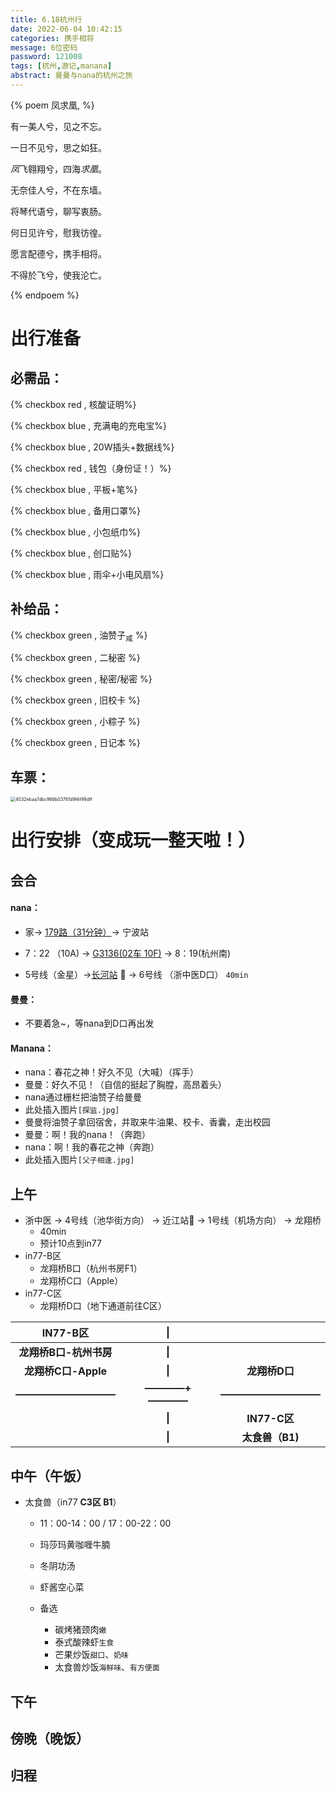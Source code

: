 ```yaml
---
title: 6.18杭州行
date: 2022-06-04 10:42:15
categories: 携手相将
message: 6位密码
password: 121008
tags: [杭州,游记,manana]
abstract: 曼曼与nana的杭州之旅
---
```






{% poem 凤求凰, %}

有一美人兮，见之不忘。

一日不见兮，思之如狂。

*凤*飞翱翔兮，四海*求凰*。

无奈佳人兮，不在东墙。

将琴代语兮，聊写衷肠。

何日见许兮，慰我彷徨。

愿言配德兮，携手相将。

不得於飞兮，使我沦亡。

{% endpoem %}

# 出行准备

## 必需品：

{% checkbox red , 核酸证明%}

{% checkbox blue , 充满电的充电宝%}

{% checkbox blue , 20W插头+数据线%}

{% checkbox red , 钱包（身份证！）%}

{% checkbox blue , 平板+笔%}

{% checkbox blue , 备用口罩%}

{% checkbox blue , 小包纸巾%}

{% checkbox blue , 创口贴%}

{% checkbox blue , 雨伞+小电风扇%}

## 补给品：

{% checkbox green , 油赞子<sub>咸</sub> %}

{% checkbox green , 二秘密 %}

{% checkbox green  , 秘密/秘密 %}

{% checkbox green , 旧校卡 %}

{% checkbox green  , 小粽子 %}

{% checkbox green , 日记本 %}

## 车票：

<img src="https://mewtiger-1311904225.cos.ap-nanjing.myqcloud.com/post/4032ebaa7dbc966b03761d9f4f99dff.jpg" alt="4032ebaa7dbc966b03761d9f4f99dff" style="zoom:50%;" />

# 出行安排（变成玩一整天啦！）

## 会合

#### nana：

- 家→ <u>179路（31分钟）</u>→ 宁波站  

- 7：22 （10A) → <u>G3136(02车 10F)</u> → 8：19(杭州南)  
- 5号线（金星）→<u>长河站</u> 🔁 → 6号线 （浙中医D口） `40min`

#### 曼曼：

- 不要着急~，等nana到D口再出发

#### Manana：

- nana：春花之神！好久不见（大喊）（挥手）
- 曼曼：好久不见！（自信的挺起了胸膛，高昂着头）
- nana通过栅栏把油赞子给曼曼
- 此处插入图片`[探监.jpg]`
- 曼曼将油赞子拿回宿舍，并取来牛油果、校卡、香囊，走出校园
- 曼曼：啊！我的nana！（奔跑）
- nana：啊！我的春花之神（奔跑）
- 此处插入图片`[父子相逢.jpg]`

## 上午

- 浙中医 → 4号线（池华街方向） → 近江站🔁 → 1号线（机场方向） → 龙翔桥
  - 40min
  - 预计10点到in77
- in77-B区
  - 龙翔桥B口（杭州书房F1）
  - 龙翔桥C口（Apple）
- in77-C区
  - 龙翔桥D口（地下通道前往C区）

|        IN77-B区        |    **\|**     |                 |
| :--------------------: | :-----------: | :-------------: |
| **龙翔桥B口-杭州书房** |    **\|**     |                 |
|  **龙翔桥C口-Apple**   |    **\|**     |  **龙翔桥D口**  |
|     **——————————**     | **————+————** | **——————————**  |
|                        |    **\|**     |  **IN77-C区**   |
|                        |    **\|**     | **太食兽（B1)** |



## 中午（午饭）

- 太食兽（in77 **C3区 B1**）

  - 11：00-14：00 / 17：00-22：00

  - 玛莎玛黄咖喱牛腩

  - 冬阴功汤

  - 虾酱空心菜

  - 备选

    - 碳烤猪颈肉`嫩`
    - 泰式酸辣虾`生食`
    - 芒果炒饭`甜口`、`奶味`
    - 太食兽炒饭`海鲜味`、`有方便面`

    

## 下午

## 傍晚（晚饭）

## 归程

